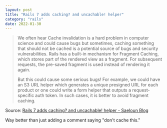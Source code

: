 ```yaml
---
layout: post
title: "Rails 7 adds caching? and uncachable! helper"
category: "rails"
date: 2022-01-30
---
```


> We often hear Cache invalidation is a hard problem in computer science and could cause bugs but sometimes, caching something that should not be cached is a potential source of bugs and security vulnerabilities. Rails has a built-in mechanism for Fragment Caching, which stores part of the rendered view as a fragment. For subsequent requests, the pre-saved fragment is used instead of rendering it again.
>
> But this could cause some serious bugs! For example, we could have an S3 URL helper which generates a unique presigned URL for each product or one could write a form helper that outputs a request-specific auth token. In such cases, it is better to avoid fragment caching.

Source: [Rails 7 adds caching? and uncachable! helper - Saeloun Blog](https://blog.saeloun.com/2021/12/08/rails-7-adds-cacheable-helper)

Way better than just adding a comment saying "don't cache this."
